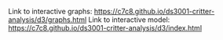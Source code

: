 Link to interactive graphs: https://c7c8.github.io/ds3001-critter-analysis/d3/graphs.html
Link to interactive model: https://c7c8.github.io/ds3001-critter-analysis/d3/index.html